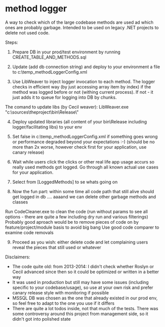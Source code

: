 # method logger
A way to check which of the large codebase methods are used ad which ones are probably garbage.
Intended to be used on legacy .NET projects to delete not used code. 

Steps:

1. Prepare DB in your prod/test environment by running CREATE_TABLE_AND_METHODS.sql

2. Update (add db connection string) and deploy to your environment a file to c:\temp\_methodLoggerConfig.xml 

3. Use LibWeaver to inject logger invocation to each method. The logger checks in efficient way (by just accessing array item by index) if the method was logged before or not (withing current process). If not - it just adds it to queue for logging into DB by chunks. 

The comand to update libs (by Cecil weaver):
LibWeaver.exe "c:\\sources\\theproject\\bin\\Release\\"

4. Deploy updated libraries (all content of your bin\Release including logger/facilitating libs) to your env

5. Set <Enabled>false</Enabled> in c:\temp\_methodLoggerConfig.xml if something goes wrong or performance degraded beyond your expectations :-) (should be no more than 2x worse, however check first for your application, use canary release)

6. Wait while users click the clicks or other real life app usage accurs so really used methods got logged. Go through all known actual use cases for your application.

7. Select from [LoggedMethods] to se whats going on

8. Now the fun part: within some time all code path that still alive should get logged in db .... aaaand we can delete other garbage methods and classes

Run CodeCleaner.exe to clean the code (run without params to see all options - there are quite a few including dry run and various filterings)
Probably good aproach would be to remove pieces of code on by feature/project/module basis to avoid big bang
Use good code comparer to examine code removals

9. Proceed as you wish: either delete code and let complaining users reveal the pieces that still used or whatever


Disclaimers:

- The code quite old: from 2013-2014: I didn't check whether Roslyn or Cecil advanced since then so it could be optimized or written in a better way
- It was used in production but still may have some issues (including specific to your codebase/usage), so use at your own risk and prefer canary release style with monitoring if possible
- MSSQL DB was chosen as the one that already existed in our prod env, so feel free to adapt to the one you use if it differs
- There are quite a lot todos inside, not that much of the tests. There was some controversy around this project from management side, so it didn't got into polished state
